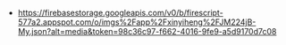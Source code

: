 - https://firebasestorage.googleapis.com/v0/b/firescript-577a2.appspot.com/o/imgs%2Fapp%2Fxinyiheng%2FJM224jB-My.json?alt=media&token=98c36c97-f662-4016-9fe9-a5d9170d7c08
